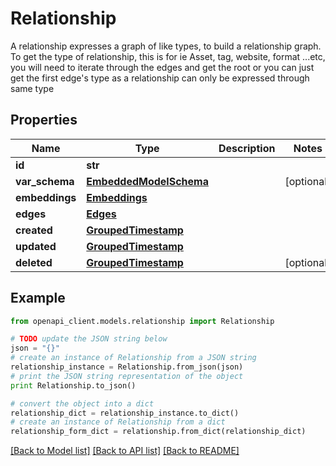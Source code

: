 # Relationship

A relationship expresses a graph of like types, to build a relationship graph.   To get the type of relationship, this is for ie Asset, tag, website, format ...etc, you will need to iterate through the edges and get the root or you can just get the first edge's type as a relationship can only be expressed through same type

## Properties
Name | Type | Description | Notes
------------ | ------------- | ------------- | -------------
**id** | **str** |  | 
**var_schema** | [**EmbeddedModelSchema**](EmbeddedModelSchema.md) |  | [optional] 
**embeddings** | [**Embeddings**](Embeddings.md) |  | 
**edges** | [**Edges**](Edges.md) |  | 
**created** | [**GroupedTimestamp**](GroupedTimestamp.md) |  | 
**updated** | [**GroupedTimestamp**](GroupedTimestamp.md) |  | 
**deleted** | [**GroupedTimestamp**](GroupedTimestamp.md) |  | [optional] 

## Example

```python
from openapi_client.models.relationship import Relationship

# TODO update the JSON string below
json = "{}"
# create an instance of Relationship from a JSON string
relationship_instance = Relationship.from_json(json)
# print the JSON string representation of the object
print Relationship.to_json()

# convert the object into a dict
relationship_dict = relationship_instance.to_dict()
# create an instance of Relationship from a dict
relationship_form_dict = relationship.from_dict(relationship_dict)
```
[[Back to Model list]](../README.md#documentation-for-models) [[Back to API list]](../README.md#documentation-for-api-endpoints) [[Back to README]](../README.md)


